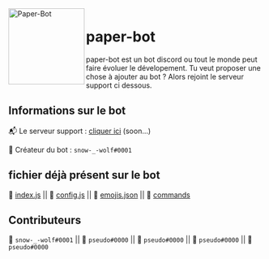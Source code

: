 <img align=left src="https://i.imgur.com/UZLwBM4.png" width="150" alt="Paper-Bot" />

# paper-bot
paper-bot est un bot discord ou tout le monde peut faire évoluer le dévelopement. Tu veut proposer une chose à ajouter au bot ?
Alors rejoint le serveur support ci dessous.


## Informations sur le bot
📬 Le serveur support : [cliquer ici](https://youtu.be/dQw4w9WgXcQ) (soon...)

📘 Créateur du bot : `snow-_-wolf#0001`

## fichier déjà présent sur le bot
📄 [index.js](https://github.com/imsnowwolf/paper-bot/blob/main/index.js)
|| 📄 [config.js](https://github.com/imsnowwolf/paper-bot/blob/main/config.js)
|| 📄 [emojis.json](https://github.com/imsnowwolf/paper-bot/blob/main/emojis.json)
|| 📁 [commands]()

## Contributeurs
🥇 `snow-_-wolf#0001`
|| 🥇 `pseudo#0000`
|| 🥇 `pseudo#0000`
|| 🥇 `pseudo#0000`
|| 🥇 `pseudo#0000`
